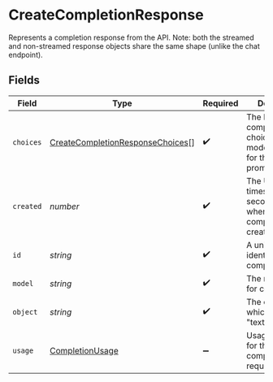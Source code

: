 # CreateCompletionResponse

Represents a completion response from the API. Note: both the streamed and non-streamed response objects share the same shape (unlike the chat endpoint).



## Fields

| Field                                                                                       | Type                                                                                        | Required                                                                                    | Description                                                                                 |
| ------------------------------------------------------------------------------------------- | ------------------------------------------------------------------------------------------- | ------------------------------------------------------------------------------------------- | ------------------------------------------------------------------------------------------- |
| `choices`                                                                                   | [CreateCompletionResponseChoices](../../models/shared/createcompletionresponsechoices.md)[] | :heavy_check_mark:                                                                          | The list of completion choices the model generated for the input prompt.                    |
| `created`                                                                                   | *number*                                                                                    | :heavy_check_mark:                                                                          | The Unix timestamp (in seconds) of when the completion was created.                         |
| `id`                                                                                        | *string*                                                                                    | :heavy_check_mark:                                                                          | A unique identifier for the completion.                                                     |
| `model`                                                                                     | *string*                                                                                    | :heavy_check_mark:                                                                          | The model used for completion.                                                              |
| `object`                                                                                    | *string*                                                                                    | :heavy_check_mark:                                                                          | The object type, which is always "text_completion"                                          |
| `usage`                                                                                     | [CompletionUsage](../../models/shared/completionusage.md)                                   | :heavy_minus_sign:                                                                          | Usage statistics for the completion request.                                                |